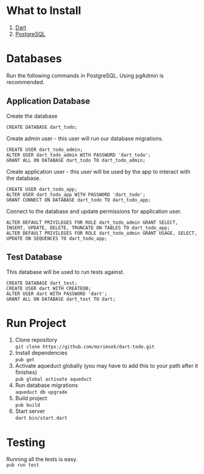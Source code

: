 # What to Install
1. [Dart](https://www.dartlang.org/install)
2. [PostgreSQL](https://www.postgresql.org/download/)

# Databases
Run the following commands in PostgreSQL. Using pgAdmin is recommended.

## Application Database
Create the database
```
CREATE DATABASE dart_todo;
```

Create admin user - this user will run our database migrations.
```
CREATE USER dart_todo_admin;
ALTER USER dart_todo_admin WITH PASSWORD 'dart_todo';
GRANT ALL ON DATABASE dart_todo TO dart_todo_admin;
```

Create application user - this user will be used by the app to interact with the database.
```
CREATE USER dart_todo_app;
ALTER USER dart_todo_app WITH PASSWORD 'dart_todo';
GRANT CONNECT ON DATABASE dart_todo TO dart_todo_app;
```

Connect to the database and update permissions for application user.
```
ALTER DEFAULT PRIVILEGES FOR ROLE dart_todo_admin GRANT SELECT, INSERT, UPDATE, DELETE, TRUNCATE ON TABLES TO dart_todo_app;
ALTER DEFAULT PRIVILEGES FOR ROLE dart_todo_admin GRANT USAGE, SELECT, UPDATE ON SEQUENCES TO dart_todo_app;
```

## Test Database
This database will be used to run tests against.
```
CREATE DATABASE dart_test;  
CREATE USER dart WITH CREATEDB;  
ALTER USER dart WITH PASSWORD 'dart';  
GRANT ALL ON DATABASE dart_test TO dart;  
```

# Run Project
1. Clone repository   
```git clone https://github.com/mzrimsek/dart-todo.git```
2. Install dependencies   
```pub get```
3. Activate aqueduct globally (you may have to add this to your path after it finishes)  
```pub global activate aqueduct```
4. Run database migrations  
```aqueduct db upgrade```
5. Build project   
```pub build```
6. Start server   
```dart bin/start.dart```

# Testing
Running all the tests is easy.  
```pub run test```